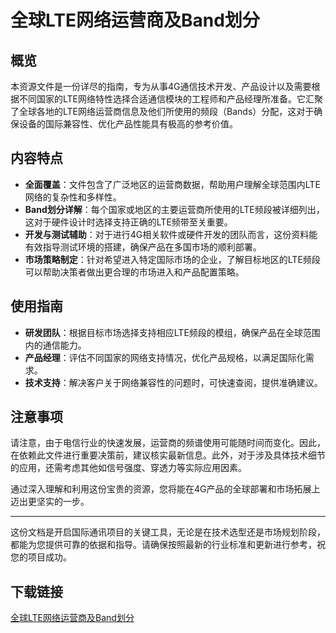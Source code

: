 # 全球LTE网络运营商及Band划分

## 概览

本资源文件是一份详尽的指南，专为从事4G通信技术开发、产品设计以及需要根据不同国家的LTE网络特性选择合适通信模块的工程师和产品经理所准备。它汇聚了全球各地的LTE网络运营商信息及他们所使用的频段（Bands）分配，这对于确保设备的国际兼容性、优化产品性能具有极高的参考价值。

## 内容特点

- **全面覆盖**：文件包含了广泛地区的运营商数据，帮助用户理解全球范围内LTE网络的复杂性和多样性。
- **Band划分详解**：每个国家或地区的主要运营商所使用的LTE频段被详细列出，这对于硬件设计时选择支持正确的LTE频带至关重要。
- **开发与测试辅助**：对于进行4G相关软件或硬件开发的团队而言，这份资料能有效指导测试环境的搭建，确保产品在多国市场的顺利部署。
- **市场策略制定**：针对希望进入特定国际市场的企业，了解目标地区的LTE频段可以帮助决策者做出更合理的市场进入和产品配置策略。

## 使用指南

- **研发团队**：根据目标市场选择支持相应LTE频段的模组，确保产品在全球范围内的通信能力。
- **产品经理**：评估不同国家的网络支持情况，优化产品规格，以满足国际化需求。
- **技术支持**：解决客户关于网络兼容性的问题时，可快速查阅，提供准确建议。

## 注意事项

请注意，由于电信行业的快速发展，运营商的频谱使用可能随时间而变化。因此，在依赖此文件进行重要决策前，建议核实最新信息。此外，对于涉及具体技术细节的应用，还需考虑其他如信号强度、穿透力等实际应用因素。

通过深入理解和利用这份宝贵的资源，您将能在4G产品的全球部署和市场拓展上迈出更坚实的一步。

---

这份文档是开启国际通讯项目的关键工具，无论是在技术选型还是市场规划阶段，都能为您提供可靠的依据和指导。请确保按照最新的行业标准和更新进行参考，祝您的项目成功。

## 下载链接

[全球LTE网络运营商及Band划分](https://pan.quark.cn/s/9ae58ba643ad)